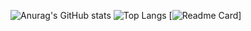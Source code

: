 ![Anurag's GitHub stats](https://github-readme-stats.vercel.app/api?username=caidenspams&theme=radical&show_icons=true)
</a>
![Top Langs](https://github-readme-stats.vercel.app/api/top-langs/?username=caidenspams&theme=radical&layout=compact)
</a>
[![Readme Card](https://github-readme-stats.vercel.app/api/pin/?username=caidenspams&repo=Amethyst-Bot)]
